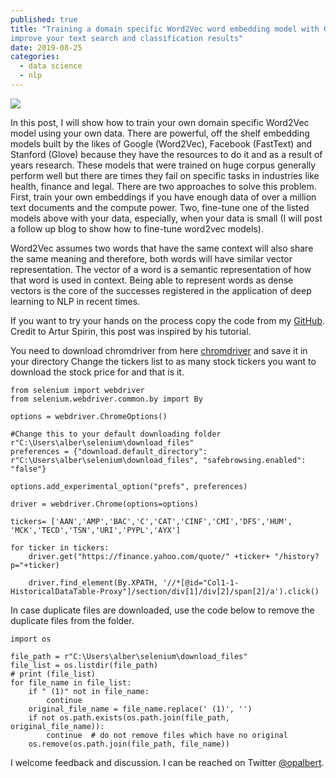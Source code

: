 ```yaml
---
published: true
title: "Training a domain specific Word2Vec word embedding model with Gensim,
improve your text search and classification results"
date: 2019-08-25
categories:
  - data science
  - nlp
---
```

![](https://images.unsplash.com/photo-1551524559-8af4e6624178?ixlib=rb-1.2.1&ixid=eyJhcHBfaWQiOjEyMDd9&auto=format&fit=crop&w=500&q=60)

In this post, I will show how to train your own domain specific Word2Vec model using your own data. There are powerful, off the shelf embedding models built by the likes of Google (Word2Vec), Facebook (FastText) and Stanford (Glove) because they have the resources to do it and as a result of years research. These models that were trained on huge corpus generally perform well but there are times they fail on specific tasks in industries like health, finance and legal. There are two approaches to solve this problem. First, train your own embeddings if you have enough data of over a million text documents and the compute power. Two, fine-tune one of the listed models above with your data, especially, when your data is small (I will post a follow up blog to show how to fine-tune word2vec models). 

Word2Vec assumes two words that have the same context will also share the same meaning and therefore, both words will have similar vector representation. The vector of a word is a semantic representation of how that word is used in context. Being able to represent words as dense vectors is the core of the successes registered in the application of deep learning to NLP in recent times.

<!--more-->

If you want to try your hands on the process copy the code from my [GitHub](https://github.com/opokualbert/Python-Automated-File-Downloader). Credit to Artur Spirin, this post was inspired by his tutorial.

You need to download chromdriver from here [chromdriver](https://chromedriver.chromium.org/downloads) and save it in your directory Change the tickers list to as many stock tickers you want to download the stock price for and that is it.

```
from selenium import webdriver
from selenium.webdriver.common.by import By

options = webdriver.ChromeOptions()

#Change this to your default downloading folder r"C:\Users\alber\selenium\download_files"
preferences = {"download.default_directory": r"C:\Users\alber\selenium\download_files", "safebrowsing.enabled": "false"}

options.add_experimental_option("prefs", preferences)

driver = webdriver.Chrome(options=options)

tickers= ['AAN','AMP','BAC','C','CAT','CINF','CMI','DFS','HUM',
'MCK','TECD','TSN','URI','PYPL','AYX']

for ticker in tickers:
    driver.get("https://finance.yahoo.com/quote/" +ticker+ "/history?p="+ticker)

    driver.find_element(By.XPATH, '//*[@id="Col1-1-HistoricalDataTable-Proxy"]/section/div[1]/div[2]/span[2]/a').click() 
```
In case duplicate files are downloaded, use the code below to remove the duplicate files from the folder. 

```
import os

file_path = r"C:\Users\alber\selenium\download_files"
file_list = os.listdir(file_path)
# print (file_list)
for file_name in file_list:
    if " (1)" not in file_name:
        continue
    original_file_name = file_name.replace(' (1)', '')
    if not os.path.exists(os.path.join(file_path, original_file_name)):
        continue  # do not remove files which have no original
    os.remove(os.path.join(file_path, file_name))
```

I welcome feedback and discussion. I can be reached on Twitter [@opalbert](https://twitter.com/opalbert).
